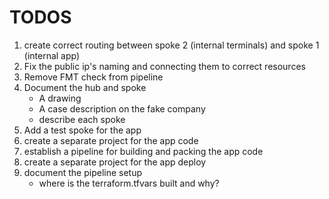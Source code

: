 # TODOS

1. create correct routing between spoke 2 (internal terminals) and spoke 1 (internal app)
1. Fix the public ip's naming and connecting them to correct resources
2. Remove FMT check from pipeline
1. Document the hub and spoke
   - A drawing
   - A case description on the fake company
   - describe each spoke
1. Add a test spoke for the app
1. create a separate project for the app code
1. establish a pipeline for building and packing the app code
1. create a separate project for the app deploy
1. document the pipeline setup
   - where is the terraform.tfvars built and why?
